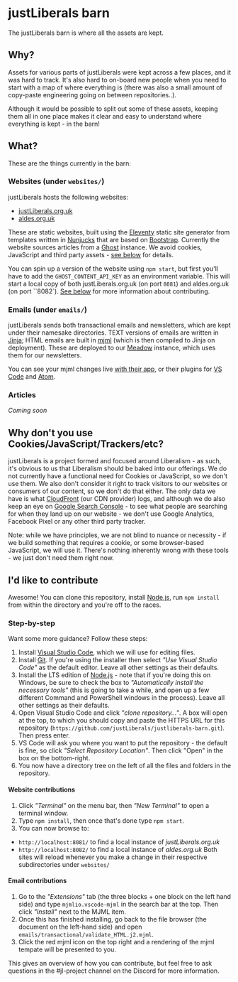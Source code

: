 # justLiberals barn
The justLiberals barn is where all the assets are kept. 

## Why?
Assets for various parts of justLiberals were kept across a few places, and it was hard to track. It's also hard to on-board new people when you need to start with a map of where everything is (there was also a small amount of copy-paste engineering going on between repositories..).

Although it would be possible to split out some of these assets, keeping them all in one place makes it clear and easy to understand where everything is kept - in the barn!

## What?
These are the things currently in the barn:

### Websites (under `websites/`)
justLiberals hosts the following websites:
- [justLiberals.org.uk](https://www.justliberals.org.uk/)
- [aldes.org.uk](https://www.aldes.org.uk/)

These are static websites, built using the [Eleventy](https://www.11ty.dev/) static site generator from templates written in [Nunjucks](https://mozilla.github.io/nunjucks/) that are based on [Bootstrap](https://getbootstrap.com/). Currently the website sources articles from a [Ghost](https://ghost.org/) instance. We avoid cookies, JavaScript and third party assets - [see below](#Why-don't-you-use-Cookies/JavaScript/Trackers/etc?) for details.

You can spin up a version of the website using `npm start`, but first you'll have to add the `GHOST_CONTENT_API_KEY` as an environment variable. This will start a local copy of both justLiberals.org.uk (on port `8081`) and aldes.org.uk (on port ``8082`). [See below](#I'd-like-to-contribute) for more information about contributing.

### Emails (under `emails/`)
justLiberals sends both transactional emails and newsletters, which are kept under their namesake directories. TEXT versions of emails are written in [Jinja](https://jinja.palletsprojects.com/en/2.11.x/); HTML emails are built in [mjml](https://mjml.io/) (which is then compiled to Jinja on deployment). These are deployed to our [Meadow](https://github.com/GrassfedTools/terraform-aws-meadow) instance, which uses them for our newsletters.

You can see your mjml changes live [with their app](https://mjmlio.github.io/mjml-app/), or their plugins for [VS Code](https://marketplace.visualstudio.com/items?itemName=mjmlio.vscode-mjml) and [Atom](https://atom.io/packages/mjml-preview).

### Articles
_Coming soon_

## Why don't you use Cookies/JavaScript/Trackers/etc?

justLiberals is a project formed and focused around Liberalism - as such, it's obvious to us that Liberalism should be baked into our offerings. We do not currently have a functional need for Cookies or JavaScript, so we don't use them. We also don't consider it right to track visitors to our websites or consumers of our content, so we don't do that either. The only data we have is what [CloudFront](https://aws.amazon.com/cloudfront/) (our CDN provider) logs, and although we do also keep an eye on [Google Search Console](https://search.google.com/search-console/about) - to see what people are searching for when they land up on our website - we don't use Google Analytics, Facebook Pixel or any other third party tracker.

Note: while we have principles, we are not blind to nuance or necessity - if we build something that requires a cookie, or some browser-based JavaScript, we will use it. There's nothing inherently wrong with these tools - we just don't need them right now.

## I'd like to contribute

Awesome! You can clone this repository, install [Node.js](https://nodejs.org/en/), run `npm install` from within the directory and you're off to the races.

### Step-by-step
Want some more guidance? Follow these steps:
1. Install [Visual Studio Code](https://code.visualstudio.com/), which we will use for editing files.
1. Install [Git](https://git-scm.com/downloads). If you're using the installer then select _"Use Visual Studio Code"_ as the default editor. Leave all other settings as their defaults.
1. Install the LTS edition of [Node.js](https://nodejs.org/en/) - note that if you're doing this on Windows, be sure to check the box to _"Automatically install the necessary tools"_ (this is going to take a while, and open up a few different Command and PowerShell windows in the process). Leave all other settings as their defaults.
1. Open Visual Studio Code and click _"clone repository..."_. A box will open at the top, to which you should copy and paste the HTTPS URL for this repository (`https://github.com/justLiberals/justliberals-barn.git`). Then press enter.
1. VS Code will ask you where you want to put the repository - the default is fine, so click _"Select Repository Location"_. Then click "Open" in the box on the bottom-right.
1. You now have a directory tree on the left of all the files and folders in the repository.

#### Website contributions
1. Click _"Terminal"_ on the menu bar, then _"New Terminal"_ to open a terminal window.
1. Type `npm install`, then once that's done type `npm start`.
1. You can now browse to:
  - `http://localhost:8081/` to find a local instance of _justLiberals.org.uk_
  - `http://localhost:8082/` to find a local instance of _aldes.org.uk_
  Both sites will reload whenever you make a change in their respective subdirectories under `websites/`

#### Email contributions
1. Go to the _"Extensions"_ tab (the three blocks + one block on the left hand side) and type `mjmlio.vscode-mjml` in the search bar at the top. Then click _"Install"_ next to the MJML item.
1. Once this has finished installing, go back to the file browser (the document on the left-hand side) and open `emails/transactional/validate_HTML.j2.mjml`.
1. Click the red mjml icon on the top right and a rendering of the mjml tempate will be presented to you.

This gives an overview of how you can contribute, but feel free to ask questions in the #jl-project channel on the Discord for more information.

